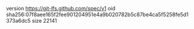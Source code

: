 version https://git-lfs.github.com/spec/v1
oid sha256:07f8aee165f2fee901204951e4a9b020782b5c87be4ca5f5258fe5d1373a6dc5
size 22141
